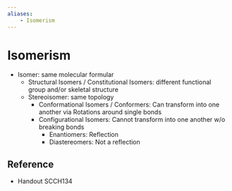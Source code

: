 ```yaml
---
aliases:
    - Isomerism
---
```


# Isomerism

- Isomer: same molecular formular
    - Structural Isomers / Constitutional Isomers: different functional group and/or skeletal structure
    - Stereoisomer: same topology
        - Conformational Isomers / Conformers: Can transform into one another via Rotations around single bonds
        - Configurational Isomers: Cannot transform into one another w/o breaking bonds
            - Enantiomers: Reflection
            - Diastereomers: Not a reflection

## Reference

- Handout SCCH134
